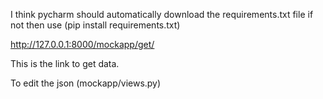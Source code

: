 I think pycharm should automatically download the requirements.txt file if not then use (pip install requirements.txt)



http://127.0.0.1:8000/mockapp/get/

This is the link to get data. 

To edit the json (mockapp/views.py)
